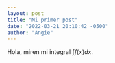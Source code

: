 ```yaml
---
layout: post
title: "Mi primer post"
date: "2022-03-21 20:10:42 -0500"
author: "Angie"
---
```


Hola, miren mi integral $\int f(x) dx$.
